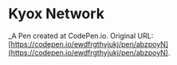 # Kyox Network
 _A Pen created at CodePen.io. Original URL: [https://codepen.io/ewdfrgthyjukj/pen/abzpoyN](https://codepen.io/ewdfrgthyjukj/pen/abzpoyN).

 